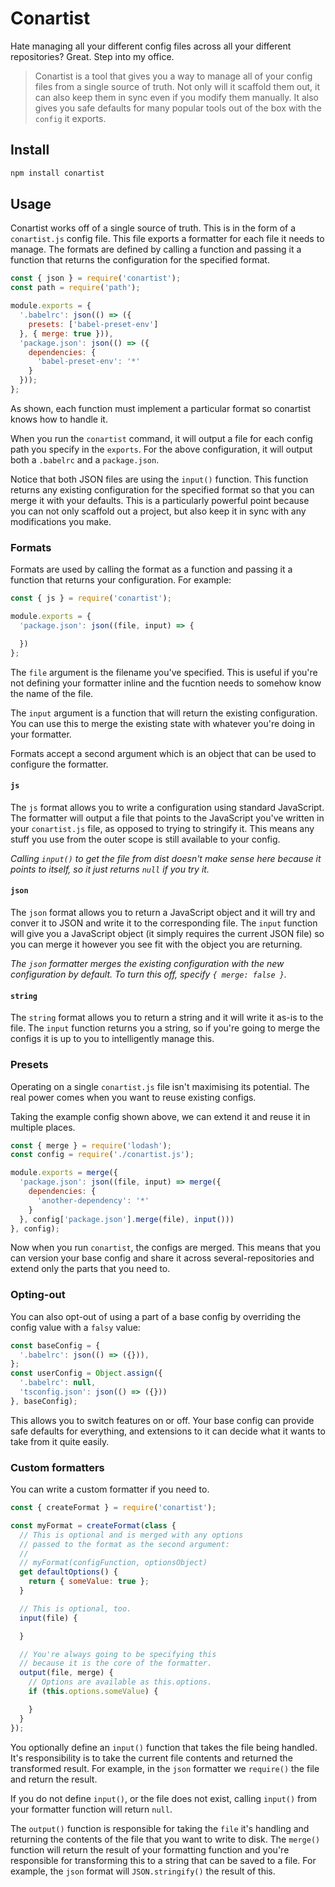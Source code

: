 # Conartist

Hate managing all your different config files across all your different repositories? Great. Step into my office.

> Conartist is a tool that gives you a way to manage all of your config files from a single source of truth. Not only will it scaffold them out, it can also keep them in sync even if you modify them manually. It also gives you safe defaults for many popular tools out of the box with the `config` it exports.

## Install

```sh
npm install conartist
```

## Usage

Conartist works off of a single source of truth. This is in the form of a `conartist.js` config file. This file exports a formatter for each file it needs to manage. The formats are defined by calling a function and passing it a function that returns the configuration for the specified format.

```js
const { json } = require('conartist');
const path = require('path');

module.exports = {
  '.babelrc': json(() => ({
    presets: ['babel-preset-env']
  }, { merge: true })),
  'package.json': json(() => ({
    dependencies: {
      'babel-preset-env': '*'
    }
  }));
};
```

As shown, each function must implement a particular format so conartist knows how to handle it.

When you run the `conartist` command, it will output a file for each config path you specify in the `exports`. For the above configuration, it will output both a `.babelrc` and a `package.json`.

Notice that both JSON files are using the `input()` function. This function returns any existing configuration for the specified format so that you can merge it with your defaults. This is a particularly powerful point because you can not only scaffold out a project, but also keep it in sync with any modifications you make.

### Formats

Formats are used by calling the format as a function and passing it a function that returns your configuration. For example:

```js
const { js } = require('conartist');

module.exports = {
  'package.json': json((file, input) => {

  })
};
```

The `file` argument is the filename you've specified. This is useful if you're not defining your formatter inline and the fucntion needs to somehow know the name of the file.

The `input` argument is a function that will return the existing configuration. You can use this to merge the existing state with whatever you're doing in your formatter.

Formats accept a second argument which is an object that can be used to configure the formatter.

#### `js`

The `js` format allows you to write a configuration using standard JavaScript. The formatter will output a file that points to the JavaScript you've written in your `conartist.js` file, as opposed to trying to stringify it. This means any stuff you use from the outer scope is still available to your config.

*Calling `input()` to get the file from dist doesn't make sense here because it points to itself, so it just returns `null` if you try it.*

#### `json`

The `json` format allows you to return a JavaScript object and it will try and conver it to JSON and write it to the corresponding file. The `input` function will give you a JavaScript object (it simply requires the current JSON file) so you can merge it however you see fit with the object you are returning.

*The `json` formatter merges the existing configuration with the new configuration by default. To turn this off, specify `{ merge: false }`.*

#### `string`

The `string` format allows you to return a string and it will write it as-is to the file. The `input` function returns you a string, so if you're going to merge the configs it is up to you to intelligently manage this.

### Presets

Operating on a single `conartist.js` file isn't maximising its potential. The real power comes when you want to reuse existing configs.

Taking the example config shown above, we can extend it and reuse it in multiple places.

```js
const { merge } = require('lodash');
const config = require('./conartist.js');

module.exports = merge({
  'package.json': json((file, input) => merge({
    dependencies: {
      'another-dependency': '*'
    }
  }, config['package.json'].merge(file), input()))
}, config);
```

Now when you run `conartist`, the configs are merged. This means that you can version your base config and share it across several-repositories and extend only the parts that you need to.

### Opting-out

You can also opt-out of using a part of a base config by overriding the config value with a `falsy` value:

```js
const baseConfig = {
  '.babelrc': json(() => ({})),
};
const userConfig = Object.assign({
  '.babelrc': null,
  'tsconfig.json': json(() => ({}))
}, baseConfig);
```

This allows you to switch features on or off. Your base config can provide safe defaults for everything, and extensions to it can decide what it wants to take from it quite easily.

### Custom formatters

You can write a custom formatter if you need to.

```js
const { createFormat } = require('conartist');

const myFormat = createFormat(class {
  // This is optional and is merged with any options
  // passed to the format as the second argument:
  //
  // myFormat(configFunction, optionsObject)
  get defaultOptions() {
    return { someValue: true };
  }

  // This is optional, too.
  input(file) {

  }

  // You're always going to be specifying this
  // because it is the core of the formatter.
  output(file, merge) {
    // Options are available as this.options.
    if (this.options.someValue) {

    }
  }
});
```

You optionally define an `input()` function that takes the file being handled. It's responsibility is to take the current file contents and returned the transformed result. For example, in the `json` formatter we `require()` the file and return the result.

If you do not define `input()`, or the file does not exist, calling `input()` from your formatter function will return `null`.

The `output()` function is responsible for taking the `file` it's handling and returning the contents of the file that you want to write to disk. The `merge()` function will return the result of your formatting function and you're responsible for transforming this to a string that can be saved to a file. For example, the `json` format will `JSON.stringify()` the result of this.
